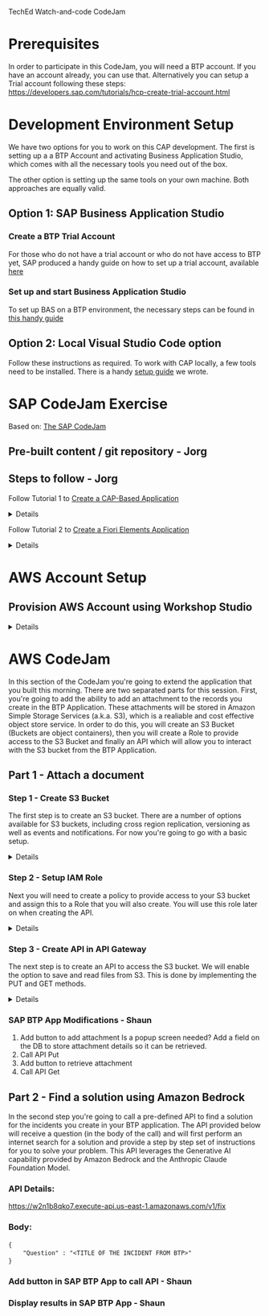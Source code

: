 TechEd Watch-and-code CodeJam

# Prerequisites
In order to participate in this CodeJam, you will need a BTP account.
If you have an account already, you can use that.
Alternatively you can setup a Trial account following these steps: https://developers.sap.com/tutorials/hcp-create-trial-account.html

# Development Environment Setup

We have two options for you to work on this CAP development. The first is setting up a a BTP Account and activating Business Application Studio, which comes with all the necessary tools you need out of the box. 

The other option is setting up the same tools on your own machine. Both approaches are equally valid.

## Option 1: SAP Business Application Studio

### Create a BTP Trial Account

For those who do not have a trial account or who do not have access to BTP yet, SAP produced a handy guide on how to set up a trial account, available [here](https://developers.sap.com/tutorials/hcp-create-trial-account.html)

### Set up and start Business Application Studio

To set up BAS on a BTP environment, the necessary steps can be found in [this handy guide](https://developers.sap.com/tutorials/set-up-bas.html)

## Option 2: Local Visual Studio Code option

Follow these instructions as required. To work with CAP locally, a few tools need to be installed. There is a handy [setup guide](/CAP/Setup.md) we wrote. 

# SAP CodeJam Exercise
Based on: [The SAP CodeJam](https://github.com/SAP-samples/cap-service-integration-codejam/tree/main/exercises/12-extend-fiori-ui-with-annotations)

## Pre-built content / git repository - Jorg

## Steps to follow - Jorg
Follow Tutorial 1 to [Create a CAP-Based Application](/CAP/CreateApplication.md)

<details>

1. Create an empty NodeJS application with `npm init`
2. Initialise an empty CAP application with `cds init && npm install`
3. Start your app in development mode with `cds watch`
3. Add a schema file
4. Add an entity for Incidents
5. Add some mock data for your entity 
6. Create a service cds file
7. Create an IncidentsService and add a projection to your entity
7. View your service and the metadata on your localhost
8. Create your first annotation and enable draft functionality on your Incidents projection
9. Add a *Composition* for comments and provide some sample data
10. Add an *Association* for Incident type and provide some sample data

</details>

Follow Tutorial 2 to [Create a Fiori Elements Application](/CAP/CreateFioriElementsUI.md)
<details>

1. Create a Fiori Elements application with the wizard of type List Report / Object Page
2. Use the *Page map* to add some columns to the list report, and some fields to the object page
3. Use the *Page map* to turn the Incident type field into a search help

</details>

# AWS Account Setup
## Provision AWS Account using Workshop Studio 

<details>

1. Access this URL or scan the QR code below: 

    **https://catalog.us-east-1.prod.workshops.aws/join?access-code=377a-0cdfa0-95** 

    ![Alt text](./images/image-60.png)

2. Select Email one-time password (OTP)

    ![Alt text](./images/image-61.png)

3. Provide an Email address that you have access to, then click on **Send passcode**.

    You can use your corporate or personal email address. 

    ![Alt text](./images/image-62.png)


4. Check your email for the passcode. 


    ![Alt text](./images/image-63.png)


5. Copy this 9-digit into the Passcode field, then click on **Sign in**. 

    ![Alt text](./images/image-64.png)

    ![Alt text](./images/image-65.png)

6. You will be prompted to Review and join the event. 

    ![Alt text](./images/image-66.png)

7. Scroll down to review all the Terms and conditions, then check the box for **I agree with the Terms and Conditions**, and click on **Join event**.

    ![Alt text](./images/image-67.png)


8. Now you'll be in your Event dashboard, which will look similar to the screenshot below. 

    For this CodeJam, you can ignore the top section of the menu on the left and the main content of the workshop. You have to click on the **Open AWS Console** link, as highlighted in RED below. 
    
    ![Alt text](./images/image-68.png) 

9. Once the link opens, you will be inside the AWS Console, where all services are available.

    You're now ready to go!

    ![Alt text](./images/image-69.png)

</details>

# AWS CodeJam 

In this section of the CodeJam you're going to extend the application that you built this morning. 
There are two separated parts for this session.
First, you're going to add the ability to add an attachment to the records you create in the BTP Application. These attachments will be stored in Amazon Simple Storage Services (a.k.a. S3), which is a realiable and cost effective object store service. 
In order to do this, you will create an S3 Bucket (Buckets are object containers), then you will create a Role to provide access to the S3 Bucket and finally an API which will allow you to interact with the S3 bucket from the BTP Application. 

## Part 1 - Attach a document
### Step 1 - Create S3 Bucket

The first step is to create an S3 bucket. There are a number of options available for S3 buckets, including cross region replication, versioning as well as events and notifications. For now you're going to go with a basic setup. 

<details>
1. Access S3 Console

Enter S3 in the search bar and select S3 from the dropdown menu.
![Alt text](./images/images/image.png)

2. Create bucket

On the main S3 console, click on the Crate bucket button on the right
![Alt text](./images/images/image-1.png)

3. Enter bucket name

Enter a bucket name. The bucket name needs to be unique across all AWS accounts. 
A good idea would be to call it <your_name-teched-codejam>.

![Alt text](./images/images/image-2.png)

4. Scroll down and click on Create bucket

![Alt text](./images/image-3.png)

5. Access the S3 bucket to retrieve the bucket resource name

This will be required on a subsequent step, when we need to provide authorise our API to access to the S3 Bucket
Click on the bucket name on the list
![Alt text](./images/image-4.png)

6. Select Properties

![Alt text](./images/image-5.png)

7. Copy the Amazone Resource Name (ARN)

Clicking on the button to the left of the name will copy the ARN.
![Alt text](./images/image-6.png)

That's the S3 bucket created. 
</details>

### Step 2 - Setup IAM Role

Next you will need to create a policy to provide access to your S3 bucket and assign this to a Role that you will also create. You will use this role later on when creating the API. 


<details>
1. Access IAM console

On the search bar, type IAM (Identity Access Management), and select IAM from the menu.

![Alt text](./images/image-7.png)

2. Create Policy

Select policies from the left side panel

 ![Alt text](./images/image-8.png)
 
Click on the Create policy button
 ![Alt text](./images/image-9.png)


Switch the policy editor to JSON clicking on the button 
![Alt text](./images/image-10.png)

Copy and paste the following policy in the Policy Editor.
Replace the resource with the ARN you copied before, or just replace the <your_bucket> text with the name of your bucket (without <>). Ensure that the /* are included at the end of the ARN.
This policy enables access to read and write objects from your S3 bucket as well as listing objects within the bucket. 

```
{
    "Version": "2012-10-17",
    "Statement": [
        {
            "Effect": "Allow",
            "Action": [
                "s3:PutObject",
                "s3:GetObject",
                "s3:ListBucket"		
            ],
            "Resource": "arn:aws:s3:::<your_bucket>/*"
        }
}
```

![Alt text](./images/image-11.png)

Click next and enter a policy name

![Alt text](./images/image-12.png)

Scroll down and click Create policy

![Alt text](./images/image-13.png)

You can now search and see your policy.

![Alt text](./images/image-14.png)

3. Create Role

Select the Roles menu entry from the side panel

![Alt text](./images/image-15.png)

Click Create role

![Alt text](./images/image-16.png)

On the next screen, select Custom trust policy. This will enable the role we're creating to be used by our API. The action sts:AssumeRole allows a service or instance to adopt a role while it is performing an action. The service "apigateway.amazonaws.com" specifies that we're allowing the API Gateway service to use this role. 
Copy the following code and paste it on the Custom trust policy section
```
{
    "Version": "2012-10-17",
    "Statement": [
        {
        "Sid": "",
        "Effect": "Allow",
        "Principal": {
            "Service": "apigateway.amazonaws.com"
        },
        "Action": "sts:AssumeRole"
        }
    ]
} 
```

![Alt text](./images/image-17.png)

Scroll down and click Next

![Alt text](./images/image-18.png)

On the next screen, you will add the policy you just created to this role. Search for the policy and select it using the checkbox next to the name. Click Next. 

![Alt text](./images/image-19.png)

Enter a name for your role

![Alt text](./images/image-20.png)

Scroll down and click Create role

![Alt text](./images/image-21.png)

4. Get Amazon Resource Name (ARN) for the role.

This will be required for to create the API. Search for your role and click on the name.

![Alt text](./images/image-22.png)

Copy the ARN. You can click on the button on the left to do so. 

![Alt text](./images/image-23.png)
</details>

### Step 3 - Create API in API Gateway

The next step is to create an API to access the S3 bucket. 
We will enable the option to save and read files from S3.
This is done by implementing the PUT and GET methods.

<details>


1. Access API Gateway

Search for API Gateway and click on the service on the menu

![Alt text](./images/image-24.png)


2.	Select **REST API - Build**

On the API Gateway screen, scroll down to REST API
![Alt text](./images/aws-20.png)

Click Build


3.	Select **New API**, enter your **API name** and leave **Endpoint Type = Regional**. Click **Create API**

    ![Alt text](./images/aws-21.png)

4.	Create Resource **{folder}**.  
    Ensure you enter **{folder}** for the **Resource Name** and **Resource Path** field.  


    ![Alt text](./images/aws-22.png)
    ![Alt text](./images/image-14.png)

5.	Create resource **{item}** under {folder}. Ensure you enter **{item}** for both the **Resource Name** and **Resource Path** field. 

    ![Alt text](./images/image-15.png)
    ![Alt text](./images/image-16-2.png)

6.	Create method **PUT** under {item}
    Ensure **{item}** is selected

    ![Alt text](./images/aws-26.png)

7.	Select **PUT** and click on the refresh button next to it to view the form.
    
    ![Alt text](./images/aws-27.png)

8.	Update with the following information. Leave the rest as default/blank.

    ```
    Integration type: AWS Service
    AWS Region: your region
    AWS Service: Simple Storage Service (S3)
    HTTP Method: PUT
    Action Type: Use path override
    Path override: {bucket}/{object}
    Execution Role: resource name for the role created in the previous section.
    ```
    ![Alt text](./images/aws-28.png)

9.	In the next screen select **Integration Request**.
    We need to map the path (bucket/object) to the resources we created (folder/item)
    
    ![Alt text](./images/aws-29.png)
    
10.	Expand URL Path Parameters and select Add path.
    
    ![Alt text](./images/aws-30.png)
    
11.	Enter the following mappings

    ```
    Name: bucket - Mapped from: method.request.path.folder 
    Name: object – Mapped from: method.request.path.item
    ```

    ![Alt text](./images/aws-31.png)

    Make sure you click on the tick after entering the second line:

    ![Alt text](./images/aws-32.png)

12.	Go back by selecting Method Execution at the top and select **Create Method**, to define the **GET** method

    ![Alt text](./images/aws-33.png)

    ![Alt text](image-4.png)

13.	Use the same settings from the PUT method, except for the HTTP method (GET in this case)

    ![Alt text](./images/aws-34.png)

14.	Enter the URL Path Parameters (same parameters used for the PUT Method)
    ![Alt text](./images/aws-35.png)

15.	Click on Method Execution to go back
    ![Alt text](./images/aws-36.png)

16. You need to map the Content-Type so the API can display the files in the browsers. Select **Method Response**

    ![Alt text](image-5.png)

17. Expand the HTTP Status 200 and remove the Content type 'application/json' by clicking on the x 

    ![Alt text](image-6.png)

18. Add Content-Type as Response Header. Select Add Header and enter 'Content-Type'.

    ![Alt text](image-7.png)

    ![Alt text](image-8.png)

    Click on the tick button to accept the changes. 

    Go back to the previous step by clicking on **Method Execution** at the top. 

    ![Alt text](image-9.png)


19. Map the Content-Type from the file retrieved from S3. Select **Integration Response** 

    ![Alt text](image-10.png)

    Expand the line by clicking in the triangle and select the change (pencil button) for the Content-Type Response header.

    ![Alt text](image-11.png)
    
    Update the mapping with the following value and click the tick button. 

    ``` 
    integration.response.header.Content-Type
    ```

    Click on **Method Execution** to go back

    ![Alt text](image-12.png)


20. Enable **CORS**

    From the actions menu, select **Enable CORS**

   ![Alt text](image-13.png)


Ensure both PUT and GET methods are selected. Click on **Enable CORS and repkace existing CORS headers**
    ![Alt text](image-1.png)
    ![Alt text](image-2.png)
    ![Alt text](image-3.png)
    
Please note that when enabling CORS, the Method Response and Integration Responses will be updated and an entry for Access-Control-Allow-Origin added. No action is required but you will notice this as an additional value.

21.	Click on Settings on the left side to configure the Binary Media Types supported.
    ![Alt text](./images/aws-37.png)



22.	Scroll down, click on **Add Binary Media Type** and enter **application/pdf**


    This will configure binary support for PDF files.

    ![Alt text](image-14.png)

    Click on **Save Changes**. 

23.	 Navigate back to the Resources Method by clicking on **Resources**

 ![Alt text](image.png)



26.	Deploy API
    
    Click on the **Actions** dropdown and select Deploy API

    ![Alt text](./images/aws-42.png)

27.	Create a New Stage, enter a Stage name, Stage description and Deployment description and click Deploy

    ![Alt text](./images/aws-43.png)

28.	Leave all settings with their default values and click Save Changes
    
    ![Alt text](./images/aws-44.png)

    You will find the URL for your API at the top of this page, under Invoke URL. Note down this Invoke URL.

</details>

### SAP BTP App Modifications - Shaun
1. Add button to add attachment
Is a popup screen needed?
Add a field on the DB to store attachment details so it can be retrieved. 
3. Call API Put
4. Add button to retrieve attachment
5. Call API Get

## Part 2 - Find a solution using Amazon Bedrock

In the second step you're going to call a pre-defined API to find a solution for the incidents you create in your BTP application.
The API provided below will receive a question (in the body of the call) and will first perform an internet search for a solution and provide a step by step set of instructions for you to solve your problem. This API leverages the Generative AI capability provided by Amazon Bedrock and the Anthropic Claude Foundation Model. 

### API Details:

https://w2n1b8qko7.execute-api.us-east-1.amazonaws.com/v1/fix

### Body:

```
{
	"Question" : "<TITLE OF THE INCIDENT FROM BTP>"
}
```


### Add button in SAP BTP App to call API - Shaun


### Display results in SAP BTP App - Shaun

